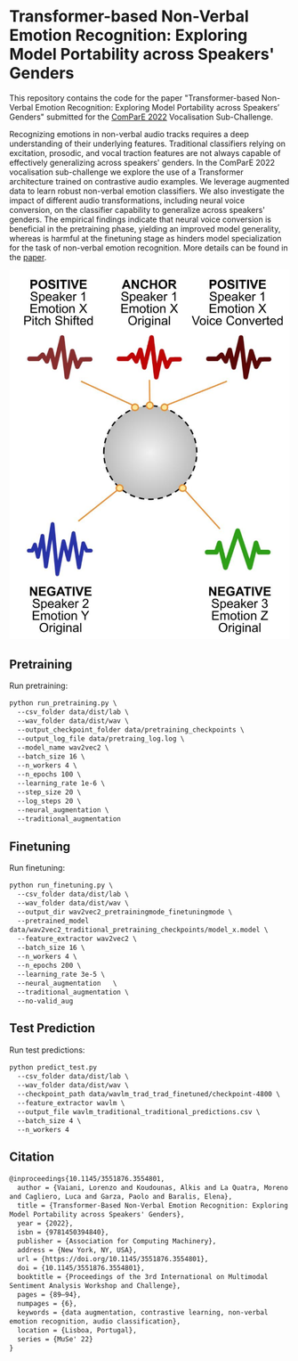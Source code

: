 # Transformer-based Non-Verbal Emotion Recognition: Exploring Model Portability across Speakers' Genders

This repository contains the code for the paper "Transformer-based Non-Verbal Emotion Recognition: Exploring Model Portability across Speakers’ Genders" submitted for the [ComParE 2022](http://www.compare.openaudio.eu/2022-2/) Vocalisation Sub-Challenge.

Recognizing emotions in non-verbal audio tracks requires a deep understanding of their underlying features. Traditional classifiers relying on excitation, prosodic, and vocal traction features are not always capable of effectively generalizing across speakers' genders. In the ComParE 2022 vocalisation sub-challenge we explore the use of a Transformer architecture trained on contrastive audio examples. We leverage augmented data to learn robust non-verbal emotion classifiers. We also investigate the impact of different audio transformations, including neural voice conversion, on the classifier capability to generalize across speakers' genders. The empirical findings indicate that neural voice conversion is beneficial in the pretraining phase, yielding an improved model generality, whereas is harmful at the finetuning stage as hinders model specialization for the task of non-verbal emotion recognition.
More details can be found in the [paper](https://dl.acm.org/doi/abs/10.1145/3551876.3554801).

<p align="center">
  <img src="Vocalisation.jpg" />
</p>

## Pretraining

Run pretraining:

```
python run_pretraining.py \
  --csv_folder data/dist/lab \
  --wav_folder data/dist/wav \
  --output_checkpoint_folder data/pretraining_checkpoints \
  --output_log_file data/pretraing_log.log \
  --model_name wav2vec2 \
  --batch_size 16 \
  --n_workers 4 \
  --n_epochs 100 \
  --learning_rate 1e-6 \
  --step_size 20 \
  --log_steps 20 \
  --neural_augmentation \
  --traditional_augmentation 
```

## Finetuning

Run finetuning:

```
python run_finetuning.py \
  --csv_folder data/dist/lab \
  --wav_folder data/dist/wav \
  --output_dir wav2vec2_pretrainingmode_finetuningmode \
  --pretrained_model data/wav2vec2_traditional_pretraining_checkpoints/model_x.model \
  --feature_extractor wav2vec2 \
  --batch_size 16 \
  --n_workers 4 \
  --n_epochs 200 \
  --learning_rate 3e-5 \
  --neural_augmentation   \
  --traditional_augmentation \
  --no-valid_aug
```

## Test Prediction

Run test predictions:
```
python predict_test.py 
  --csv_folder data/dist/lab \
  --wav_folder data/dist/wav \
  --checkpoint_path data/wavlm_trad_trad_finetuned/checkpoint-4800 \
  --feature_extractor wavlm \
  --output_file wavlm_traditional_traditional_predictions.csv \
  --batch_size 4 \
  --n_workers 4
```

## Citation
```
@inproceedings{10.1145/3551876.3554801,
  author = {Vaiani, Lorenzo and Koudounas, Alkis and La Quatra, Moreno and Cagliero, Luca and Garza, Paolo and Baralis, Elena},
  title = {Transformer-Based Non-Verbal Emotion Recognition: Exploring Model Portability across Speakers' Genders},
  year = {2022},
  isbn = {9781450394840},
  publisher = {Association for Computing Machinery},
  address = {New York, NY, USA},
  url = {https://doi.org/10.1145/3551876.3554801},
  doi = {10.1145/3551876.3554801},
  booktitle = {Proceedings of the 3rd International on Multimodal Sentiment Analysis Workshop and Challenge},
  pages = {89–94},
  numpages = {6},
  keywords = {data augmentation, contrastive learning, non-verbal emotion recognition, audio classification},
  location = {Lisboa, Portugal},
  series = {MuSe' 22}
}
```
